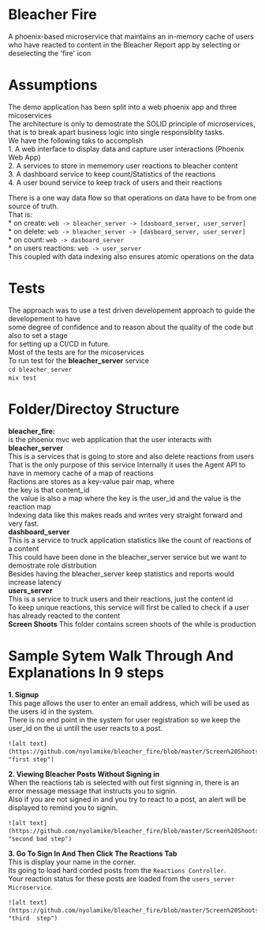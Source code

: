 # Bleacher Fire
A phoenix-based microservice that maintains an in-memory cache of users who have reacted to content in the Bleacher Report app by selecting or deselecting the 'fire' icon

# Assumptions
The demo application has been split into a web phoenix app and three micoservices  
The architecture is only to demostrate the SOLID principle of microservices, that is to break apart business logic into single responsiblity tasks.  
We have the following taks to accomplish  
    1. A web interface to display data and capture user interactions (Phoenix Web App)  
    2. A services to store in mememory user reactions to bleacher content  
    3. A dashboard service to keep count/Statistics of the reactions  
    4. A user bound service to keep track of users and their reactions 

There is a one way data flow so that operations on data have to be from one source of truth.  
That is:  
    * on create:   ` web -> bleacher_server -> [dasboard_server, user_server] `  
    * on delete:   ` web -> bleacher_server -> [dasboard_server, user_server] `  
    * on count:    ` web -> dasboard_server `  
    * on users reactions: ` web -> user_server `  
This coupled with data indexing also ensures atomic operations on the data  



# Tests  
The approach was to use a test driven developement approach to guide the developement to have  
some degree of confidence and to reason about the quality of the code but also to set a stage  
for setting up a CI/CD in future.  
Most of the tests are for the micoservices  
To run test for the **bleacher_server** service  
`cd bleacher_server `  
`mix test`  


# Folder/Directoy Structure
**bleacher_fire:**   
    is the phoenix mvc web application that the user interacts with  
**bleacher_server**  
    This is a services that is going to store and also delete reactions from users
    That is the only purpose of this service
    Internally it uses the Agent API to have in memory cache of a map of reactions  
    Ractions are stores as a key-value pair map, where  
        the key is that content_id   
        the value is also a map where the key is the user_id and the value is the reaction map   
    Indexing data like this makes reads and writes very straight forward and very fast.   
**dashboard_server**    
    This is a service to truck application statistics like the count of reactions of a content  
    This could have been done in the bleacher_server service but we want to demostrate role distrbution  
    Besides having the  bleacher_server keep statistics and reports would increase latency  
**users_server**  
    This is a service to truck users and their reactions, just the content id  
    To keep unique reactions, this service will first be called to check if a user  
    has already reacted to the content  
**Screen Shoots**
    This folder contains screen shoots of the while is production  

# Sample Sytem Walk Through And Explanations In 9 steps  
**1. Signup**  
    This page allows the user to enter an email address, which will be used as the users id in the system.  
    There is no end point in the system for user registration so we keep the user_id on the ui untill the user reacts to a post.   

    ![alt text](https://github.com/nyolamike/bleacher_fire/blob/master/Screen%20Shoots/1_signin_page.png "first step")  

**2. Viewing Bleacher Posts Without Signing in**  
    When the reactions tab is selected with out first signning in, there is an error message message that instructs you to signin.  
    Also if you are not signed in and you try to react to a post, an alert will be displayed to remind you to signin.  

    ![alt text](https://github.com/nyolamike/bleacher_fire/blob/master/Screen%20Shoots/2_reactions_page_no_user.png "second bad step")  

**3. Go To Sign In And Then Click The Reactions Tab**  
    This is display your name in the corner.  
    Its going to load hard corded posts from the `Reactions Controller`.  
    Your reaction status for these posts are loaded from the `users_server Microservice`.    

    ![alt text](https://github.com/nyolamike/bleacher_fire/blob/master/Screen%20Shoots/3_reactions_page_clean.png "third  step")    





